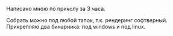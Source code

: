 Написано мною по приколу за 3 часа.

Собрать можно под любой тапок, т.к. рендеринг софтверный.
Прикрепляю два бинарника: под windows и под linux.
